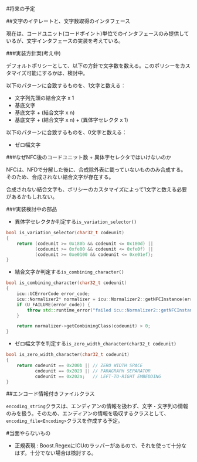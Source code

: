 #将来の予定

##文字のイテレートと、文字数取得のインタフェース

現在は、コードユニット(コードポイント)単位でのインタフェースのみ提供しているが、文字インタフェースの実装を考えている。

###実装方針案(考え中)

デフォルトポリシーとして、以下の方針で文字数を数える。このポリシーをカスタマイズ可能にするかは、検討中。


以下のパターンに合致するものを、1文字と数える：

- 文字列先頭の結合文字 x 1
- 基底文字
- 基底文字 + (結合文字 x n)
- 基底文字 + (結合文字 x n) + (異体字セレクタ x 1)


以下のパターンに合致するものを、0文字と数える：

- ゼロ幅文字


###なぜNFC後のコードユニット数 + 異体字セレクタではいけないのか

NFCは、NFDで分解した後に、合成除外表に載っていないもののみ合成する。そのため、合成されない結合文字が存在する。

合成されない結合文字も、ポリシーのカスタマイズによって1文字と数える必要があるかもしれない。


###実装検討中の部品

- 異体字セレクタか判定する`is_variation_selector()`

```cpp
bool is_variation_selector(char32_t codeunit)
{
    return (codeunit >= 0x180b && codeunit <= 0x180d) ||
           (codeunit >= 0xfe00 && codeunit <= 0xfe0f) ||
           (codeunit >= 0xe0100 && codeunit <= 0xe01ef);
}
```

- 結合文字か判定する`is_combining_character()`

```cpp
bool is_combining_character(char32_t codeunit)
{
    icu::UCErrorCode error_code;
    icu::Normalizer2* normalizer = icu::Normalizer2::getNFCInstance(error_code);
    if (U_FAILURE(error_code)) {
        throw std::runtime_error("failed icu::Normalizer2::getNFCInstance()");
    }

    return normalizer->getCombiningClass(codeunit) > 0;
}
```

- ゼロ幅文字を判定する`is_zero_width_character(char32_t codeunit)`

```cpp
bool is_zero_width_character(char32_t codeunit)
{
    return codeunit == 0x200b || // ZERO WIDTH SPACE
           codeunit == 0x2029 || // PARAGRAPH SEPARATOR
           codeunit == 0x202a;   // LEFT-TO-RIGHT EMBEDDING
}
```


##エンコード情報付きファイルクラス

`encoding_string`クラスは、エンディアンの情報を扱わず、文字・文字列の情報のみを扱う。そのため、エンディアンの情報を吸収するクラスとして、`encoding_file<Encoding>`クラスを作成する予定。


#当面やらないもの

- 正規表現 : Boost.RegexにICUのラッパーがあるので、それを使って十分なはず。十分でない場合は検討する。


